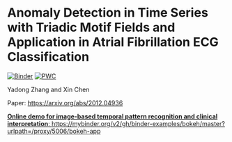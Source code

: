# Anomaly Detection in Time Series with Triadic Motif Fields and Application in Atrial Fibrillation ECG Classification

[![Binder](https://mybinder.org/badge_logo.svg)](https://mybinder.org/v2/gh/ydup/bokeh/master?urlpath=/proxy/5006/bokeh-app)
[![PWC](https://img.shields.io/endpoint.svg?url=https://paperswithcode.com/badge/anomaly-detection-in-time-series-with-triadic/atrial-fibrillation-detection-on-physionet)](https://paperswithcode.com/sota/atrial-fibrillation-detection-on-physionet?p=anomaly-detection-in-time-series-with-triadic)

Yadong Zhang and Xin Chen

Paper: https://arxiv.org/abs/2012.04936

[__Online demo for image-based temporal pattern recognition and clinical interpretation__: ](
https://mybinder.org/v2/gh/binder-examples/bokeh/master?urlpath=/proxy/5006/bokeh-app
)https://mybinder.org/v2/gh/binder-examples/bokeh/master?urlpath=/proxy/5006/bokeh-app